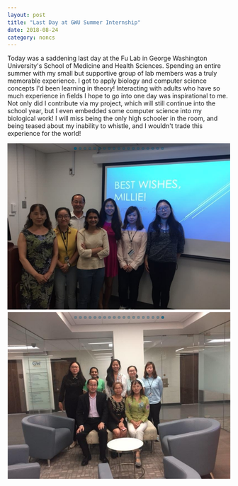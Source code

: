 ```yaml
---
layout: post
title: "Last Day at GWU Summer Internship"
date: 2018-08-24
category: noncs
---
```

Today was a saddening last day at the Fu Lab in George Washington University's School of Medicine and Health Sciences. Spending an entire summer with my small but supportive group of lab members was a truly memorable experience. I got to apply biology and computer science concepts I'd been learning in theory! Interacting with adults who have so much experience in fields I hope to go into one day was inspirational to me. Not only did I contribute via my project, which will still continue into the school year, but I even embedded some computer science into my biological work! I will miss being the only high schooler in the room, and being teased about my inability to whistle, and I wouldn't trade this experience for the world!

<img src = "/assets/images/gwu2018/millielast.png" alt = "">
<img src = "/assets/images/gwu2018/dryinlast.png" alt = "">
